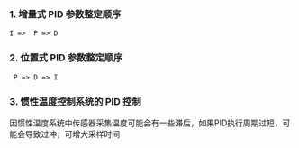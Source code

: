 ### 1. 增量式 PID 参数整定顺序

`I =>  P => D`

### 2. 位置式 PID 参数整定顺序

` P => D => I`

### 3. 惯性温度控制系统的 PID 控制

因惯性温度系统中传感器采集温度可能会有一些滞后，如果PID执行周期过短，可能会导致过冲，可增大采样时间